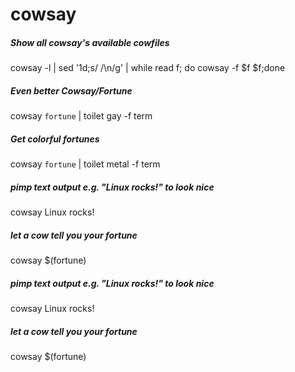 # cowsay

##### Show all cowsay's available cowfiles

   cowsay  -l | sed  '1d;s/ /\n/g' | while read f; do cowsay -f $f $f;done

##### Even better Cowsay/Fortune

   cowsay  `fortune` | toilet gay -f term

##### Get colorful fortunes

   cowsay  `fortune` | toilet metal -f term

##### pimp text output e.g. "Linux rocks!" to look nice

   cowsay  Linux rocks!

##### let a cow tell you your fortune

   cowsay  $(fortune)

##### pimp text output e.g. "Linux rocks!" to look nice

   cowsay  Linux rocks!

##### let a cow tell you your fortune

   cowsay  $(fortune)
